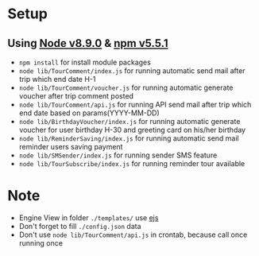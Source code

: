 # Setup
## Using [Node v8.9.0](https://nodejs.org/en/download/package-manager/) & [npm v5.5.1](https://docs.npmjs.com/)
* `npm install` for install module packages
* `node lib/TourComment/index.js` for running automatic send mail after trip which end date H-1  
* `node lib/TourComment/voucher.js` for running automatic generate voucher after trip comment posted
* `node lib/TourComment/api.js` for running API send mail after trip which end date based on params(YYYY-MM-DD)   
* `node lib/BirthdayVoucher/index.js` for running automatic generate voucher for user birthday H-30 and greeting card on his/her birthday
* `node lib/ReminderSaving/index.js` for running automatic send mail reminder users saving payment
* `node lib/SMSender/index.js` for running sender SMS feature
* `node lib/TourSubscribe/index.js` for running reminder tour available

# Note
*   Engine View in folder `./templates/` use [ejs](http://www.embeddedjs.com/)
*   Don't forget to fill `./config.json` data
*	Don't use `node lib/TourComment/api.js` in crontab, because call once running once